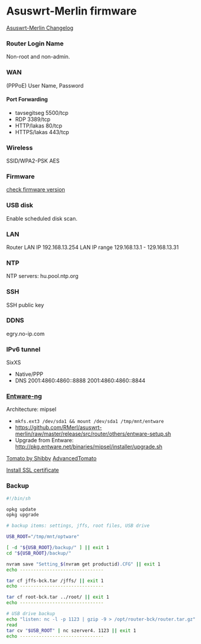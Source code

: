 # Asuswrt-Merlin firmware

[Asuswrt-Merlin Changelog](http://asuswrt.lostrealm.ca/changelog)

### Router Login Name

Non-root and non-admin.

### WAN

(PPPoE) User Name, Password

#### Port Forwarding

- tavsegitseg 5500/tcp
- RDP 3389/tcp
- HTTP/lakas  80/tcp
- HTTPS/lakas 443/tcp

### Wireless

SSID/WPA2-PSK AES

### Firmware

[check firmware version](https://www.mediafire.com/folder/bkfq2a6aebq68//Asuswrt-Merlin#yvgnw5wo8wrco)

### USB disk

Enable scheduled disk scan.

### LAN

Router LAN IP 192.168.13.254
LAN IP range 129.168.13.1 - 129.168.13.31

### NTP

NTP servers: hu.pool.ntp.org

### SSH

SSH public key

### DDNS

egry.no-ip.com

### IPv6 tunnel

SixXS

- Native/PPP
- DNS 2001:4860:4860::8888 2001:4860:4860::8844

### [Entware-ng](https://github.com/Entware-ng/Entware-ng)

Architecture: mipsel

- `mkfs.ext3 /dev/sda1 && mount /dev/sda1 /tmp/mnt/entware`
- https://github.com/RMerl/asuswrt-merlin/raw/master/release/src/router/others/entware-setup.sh
- Upgrade from Entware: http://pkg.entware.net/binaries/mipsel/installer/upgrade.sh

[Tomato by Shibby](http://tomato.groov.pl/?page_id=164)
[AdvancedTomato](https://advancedtomato.com/downloads)

[Install SSL certificate](https://gist.github.com/davidbalbert/6815258)

### Backup

```bash
#!/bin/sh

opkg update
opkg upgrade

# backup items: settings, jffs, root files, USB drive

USB_ROOT="/tmp/mnt/optware"

[ -d "${USB_ROOT}/backup/" ] || exit 1
cd "${USB_ROOT}/backup/"

nvram save "Setting_$(nvram get productid).CFG" || exit 1
echo -------------------------------

tar cf jffs-bck.tar /jffs/ || exit 1
echo -------------------------------

tar cf root-bck.tar ../root/ || exit 1
echo -------------------------------

# USB drive backup
echo "listen: nc -l -p 1123 | gzip -9 > /opt/router-bck/router.tar.gz"
read
tar cv "$USB_ROOT" | nc szerver4. 1123 || exit 1
echo -------------------------------
```
